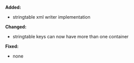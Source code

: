 **Added:**
* stringtable xml writer implementation 

**Changed:**
* stringtable keys can now have more than one container

**Fixed:**
* none
